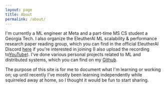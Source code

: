 ```yaml
---
layout: page
title: About
permalink: /about/
---
```


I'm currently a ML engineer at Meta and a part-time MS CS student a Georgia Tech. I also organize the EleutherAI ML scalability & performance research paper reading group, which you can find in the official EleutherAI Discord [here](https://www.eleuther.ai/community) if you're interested in joining (I also upload the recording to[YouTube](https://www.youtube.com/@Eleuther_AI/playlists)). I've done various personal projects related to ML and distributed systems, which you can find on my [Github](https://github.com/danielvegamyhre).

The purpose of this site is for me to document what I'm learning or working on; up until recently I've mostly been learning independently while squirreled away at home, so I thought it would be fun to start sharing.
